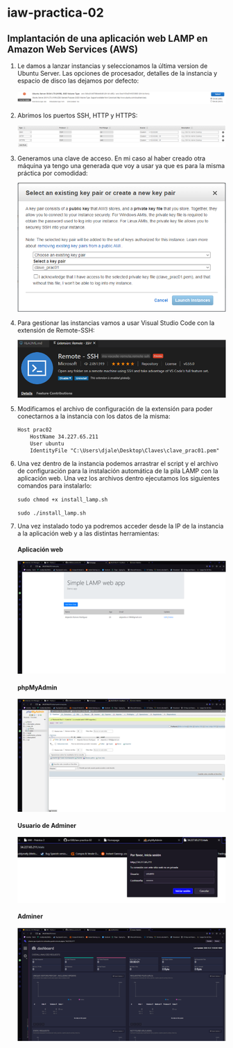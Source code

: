 # iaw-practica-02

## Implantación de una aplicación web LAMP en Amazon Web Services (AWS)

1. Le damos a lanzar instancias y seleccionamos la última version de Ubuntu Server. Las opciones de procesador, detalles de la instancia y espacio de disco las dejamos por defecto:

    ![](https://raw.githubusercontent.com/arr588/iaw-practica-02/main/img/1.png?token=ALTEBMQ7TWJAQBFV7AIKJYS7WPEII)

2. Abrimos los puertos SSH, HTTP y HTTPS:

    ![](https://github.com/arr588/iaw-practica-02/blob/main/img/2.png)

3. Generamos una clave de acceso. En mi caso al haber creado otra máquina ya tengo una generada que voy a usar ya que es para la misma práctica por comodidad:

    ![](https://raw.githubusercontent.com/arr588/iaw-practica-02/main/img/3.png?token=ALTEBMVSKDAHNXXHFFHZHXS7U3CIQ)

4. Para gestionar las instancias vamos a usar Visual Studio Code con la extensión de Remote-SSH:

    ![](https://raw.githubusercontent.com/arr588/iaw-practica-02/main/img/4.png?token=ALTEBMVINME634R3B5NXYIS7U3CO4)

5. Modificamos el archivo de configuración de la extensión para poder conectarnos a la instancia con los datos de la misma:

    ```
    Host prac02
        HostName 34.227.65.211
        User ubuntu
        IdentityFile "C:\Users\djale\Desktop\Claves\clave_prac01.pem"
    ```

6. Una vez dentro de la instancia podemos arrastrar el script y el archivo de configuración para la instalación automática de la pila LAMP con la aplicación web. Una vez los archivos
dentro ejecutamos los siguientes comandos para instalarlo:

    `sudo chmod +x install_lamp.sh`

    `sudo ./install_lamp.sh`

7. Una vez instalado todo ya podremos acceder desde la IP de la instancia a la aplicación web y a las distintas herramientas:

    #### Aplicación web
    ![Aplicación web](https://raw.githubusercontent.com/arr588/iaw-practica-02/main/img/10.png?token=ALTEBMSRUGOGBVBCOMKWQRK7U3DY4 "Aplicación web")
    

    #### phpMyAdmin
    ![phpMyAdmin](https://raw.githubusercontent.com/arr588/iaw-practica-02/main/img/9.png?token=ALTEBMWL3TEF6ZC2OKQHM5S7U3EBK "phpMyAdmin")

    #### Usuario de Adminer
    ![Adminer_usuario](https://raw.githubusercontent.com/arr588/iaw-practica-02/main/img/7.png?token=ALTEBMVWB6HU5AKDORKXGO27U3EFQ "Adminer_usuario")

    #### Adminer
    ![Adminer](https://raw.githubusercontent.com/arr588/iaw-practica-02/main/img/8.png?token=ALTEBMVTQK3ZKKHUVIUUEJC7U3EHE "Adminer")
